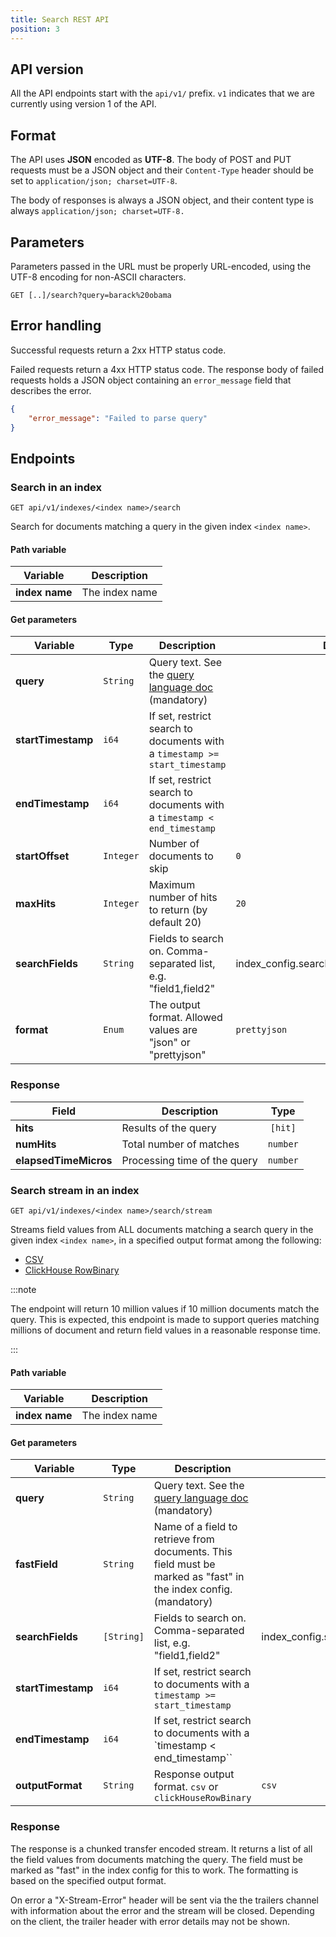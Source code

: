 ```yaml
---
title: Search REST API
position: 3
---
```


## API version

All the API endpoints start with the `api/v1/` prefix. `v1` indicates that we are currently using version 1 of the API.


## Format

The API uses **JSON** encoded as **UTF-8**. The body of POST and PUT requests must be a JSON object and their `Content-Type` header should be set to `application/json; charset=UTF-8`.

The body of responses is always a JSON object, and their content type is always `application/json; charset=UTF-8.`

## Parameters

Parameters passed in the URL must be properly URL-encoded, using the UTF-8 encoding for non-ASCII characters.

```
GET [..]/search?query=barack%20obama
```

## Error handling

Successful requests return a 2xx HTTP status code.

Failed requests return a 4xx HTTP status code. The response body of failed requests holds a JSON object containing an `error_message` field that describes the error.

```json
{
	"error_message": "Failed to parse query"
}
```

## Endpoints

### Search in an index

```
GET api/v1/indexes/<index name>/search
```

Search for documents matching a query in the given index `<index name>`.

#### Path variable

| Variable      | Description   |
| ------------- | ------------- |
| **index name** | The index name |


#### Get parameters

| Variable                  | Type                 | Description                                                                                       | Default value                                                                                   |
| ------------------------- | -------------------- | ------------------------------------------------------------------------------------------------- | ----------------------------------------------------------------------------------------------- |
| **query**                  | `String`           | Query text. See the [query language doc](query-language.md) (mandatory)                                          |                                                                                                |
| **startTimestamp**         | `i64`    		 	    | If set, restrict search to documents with a `timestamp >= start_timestamp`                                                            |                                                                                |
| **endTimestamp**           | `i64`       		    | If set, restrict search to documents with a `timestamp < end_timestamp`                                                            |                                                                                     |
| **startOffset**            | `Integer`     	    | Number of documents to skip                                                                | `0`                                                                                             |
| **maxHits**                | `Integer`          | Maximum number of hits to return (by default 20)                                                            | `20`                                                                                            |
| **searchFields**           | `String`      		  | Fields to search on. Comma-separated list, e.g. "field1,field2" | index_config.search_settings.default_search_fields                                                                                             |
| **format**                 | `Enum`           	| The output format. Allowed values are "json" or "prettyjson" 						 | `prettyjson`                                                                                            |


### Response

| Field                | Description                    |    Type    |
| -------------------- | ------------------------------ | :--------: |
| **hits**             | Results of the query           | `[hit]` |
| **numHits**         | Total number of matches        |  `number`  |
| **elapsedTimeMicros**    | Processing time of the query   |  `number`  |

### Search stream in an index

```
GET api/v1/indexes/<index name>/search/stream
```

Streams field values from ALL documents matching a search query in the given index `<index name>`, in a specified output format among the following:
 -  [CSV](https://datatracker.ietf.org/doc/html/rfc4180)
 -  [ClickHouse RowBinary](https://clickhouse.tech/docs/en/interfaces/formats/#rowbinary)

:::note

The endpoint will return 10 million values if 10 million documents match the query. This is expected, this endpoint is made to support queries matching millions of document and return field values in a reasonable response time.

:::


#### Path variable

| Variable      | Description   |
| ------------- | ------------- |
| **index name** | The index name |


#### Get parameters

| Variable | Type | Description | Default value |
|----------|------|-------------|---------------|
| **query** | `String` | Query text. See the [query language doc](query-language.md) (mandatory) | |
| **fastField** | `String` | Name of a field to retrieve from documents. This field must be marked as "fast" in the index config. (mandatory)| |
| **searchFields** | `[String]` | Fields to search on. Comma-separated list, e.g. "field1,field2" | index_config.search_settings.default_search_fields    |
| **startTimestamp** | `i64` | If set, restrict search to documents with a `timestamp >= start_timestamp` | |
| **endTimestamp** | `i64` | If set, restrict search to documents with a `timestamp < end_timestamp`` | |
| **outputFormat** | `String` | Response output format. `csv` or `clickHouseRowBinary`  | `csv` |


### Response
The response is a chunked transfer encoded stream.
It returns a list of all the field values from documents matching the query. The field must be marked as "fast" in the index config for this to work. 
The formatting is based on the specified output format. 

On error a "X-Stream-Error" header will be sent via the the trailers channel with information about the error and the stream will be closed. 
Depending on the client, the trailer header with error details may not be shown. 

